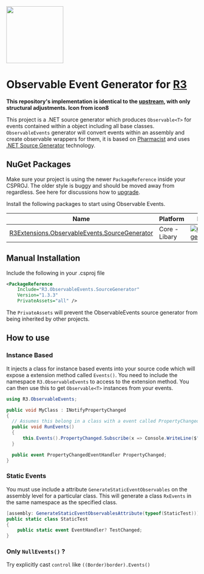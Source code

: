 <a href="https://github.com/luojunyuan/R3.ObservableEvents">
    <img width="150" src="./images/logo.png"/>
</a>

# Observable Event Generator for [R3](https://github.com/Cysharp/R3)

**This repository's implementation is identical to the [upstream](https://github.com/reactivemarbles/ObservableEvents), with only structural adjustments. Icon from icon8**

This project is a .NET source generator which produces `Observable<T>` for events contained within a object including all base classes. `ObservableEvents` generator will convert events within an assembly and create observable wrappers for them, it is based on [Pharmacist](https://github.com/reactiveui/Pharmacist) and uses [.NET Source Generator](https://docs.microsoft.com/en-us/dotnet/csharp/roslyn-sdk/source-generators-overview) technology.

## NuGet Packages

Make sure your project is using the newer `PackageReference` inside your CSPROJ. The older style is buggy and should be moved away from regardless. See here for discussions how to [upgrade](https://docs.microsoft.com/en-us/nuget/consume-packages/migrate-packages-config-to-package-reference).

Install the following packages to start using Observable Events.

| Name                          | Platform          | NuGet                            |
| ----------------------------- | ----------------- | -------------------------------- |
| [R3Extensions.ObservableEvents.SourceGenerator][Core]       | Core - Libary     | [![CoreBadge]][Core]             |

[Core]: https://www.nuget.org/packages/R3Extensions.ObservableEvents.SourceGenerator/
[CoreBadge]: https://img.shields.io/nuget/v/R3Extensions.ObservableEvents.SourceGenerator.svg

## Manual Installation

Include the following in your .csproj file

```xml
<PackageReference
    Include="R3.ObservableEvents.SourceGenerator"
    Version="1.3.3"
    PrivateAssets="all" />
```

The `PrivateAssets` will prevent the ObservableEvents source generator from being inherited by other projects.

## How to use

### Instance Based

It injects a class for instance based events into your source code which will expose a extension method called `Events()`. You need to include the namespace `R3.ObservableEvents` to access to the extension method. You can then use this to get `Observable<T>` instances from your events.

```cs
using R3.ObservableEvents;

public void MyClass : INotifyPropertyChanged
{
  // Assumes this belong in a class with a event called PropertyChanged.
  public void RunEvents()
  {
      this.Events().PropertyChanged.Subscribe(x => Console.WriteLine($"The {x} property has changed"));
  }

  public event PropertyChangedEventHandler PropertyChanged;
}
```

### Static Events

You must use include a attribute `GenerateStaticEventObservables` on the assembly level for a particular class. This will generate a class `RxEvents` in the same namespace as the specified class.

```cs
[assembly: GenerateStaticEventObservablesAttribute(typeof(StaticTest))]
public static class StaticTest
{
    public static event EventHandler? TestChanged;
}
```

### Only `NullEvents()` ?

Try explicitly cast `control` like `((Border)border).Events()`
